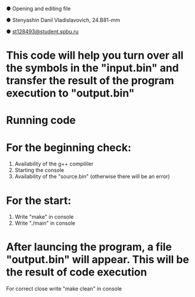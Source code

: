 ●    		Opening and editing file

● Stenyashin Danil Vladislavovich, 24.B81-mm

● st128493@student.spbu.ru

# 		This code will help you turn over all the symbols in the "input.bin" and transfer the result of the program execution to "output.bin"







#  		Running code

#	For the beginning check:
1) Availability of the g++ compililer
2) Starting the console
3) Availability of the "source.bin" (otherwise there will be an error)

#	For the start:
1) Write "make" in console
2) Write "./main" in console








# After launcing the program, a file "output.bin" will appear. This will be the result of code execution




For correct close write "make clean" in console       
